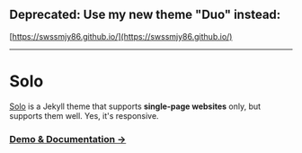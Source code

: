 ## Deprecated: Use my new theme "Duo" instead:

[https://swssmjy86.github.io/](https://swssmjy86.github.io/)

---

# Solo

[Solo](https://swssmjy86.github.io/) is a Jekyll theme that supports **single-page websites** only, but supports them well. Yes, it's responsive.

### [Demo & Documentation &rarr;](https://swssmjy86.github.io)
